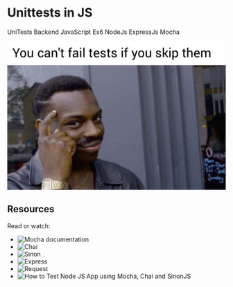# Unittests in JS

UniTests Backend JavaScript Es6 NodeJs ExpressJs Mocha

![image](./Untitled%20image.jpg)

## Resources

Read or watch:

- ![Mocha documentation](https://mochajs.org/)
- ![Chai]()
- ![Sinon]()
- ![Express]()
- ![Request]()
- ![How to Test Node JS App using Mocha, Chai and SinonJS]()
